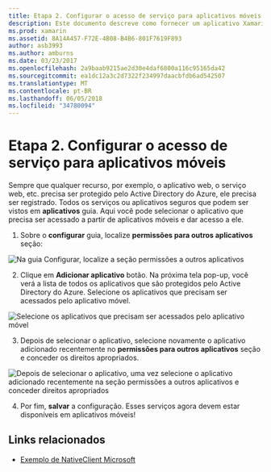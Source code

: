 ```yaml
---
title: Etapa 2. Configurar o acesso de serviço para aplicativos móveis
description: Este documento descreve como fornecer um aplicativo Xamarin com acesso a um aplicativo do Azure protegido pelo Active Directory do Azure.
ms.prod: xamarin
ms.assetid: 8A14A457-F72E-4B08-B4B6-801F7619F893
author: asb3993
ms.author: amburns
ms.date: 03/23/2017
ms.openlocfilehash: 2a9baab9215ae2d30e4daf6800a116c95165da42
ms.sourcegitcommit: ea1dc12a3c2d7322f234997daacbfdb6ad542507
ms.translationtype: MT
ms.contentlocale: pt-BR
ms.lasthandoff: 06/05/2018
ms.locfileid: "34780094"
---
```

# <a name="step-2-configure-service-access-for-mobile-application"></a>Etapa 2. Configurar o acesso de serviço para aplicativos móveis

Sempre que qualquer recurso, por exemplo, o aplicativo web, o serviço web, etc. precisa ser protegido pelo Active Directory do Azure, ele precisa ser registrado. Todos os serviços ou aplicativos seguros que podem ser vistos em **aplicativos** guia. Aqui você pode selecionar o aplicativo que precisa ser acessado a partir de aplicativos móveis e dar acesso a ele.

1. Sobre o **configurar** guia, localize **permissões para outros aplicativos** seção:

  ![](configure-images/2.1-configure.png "Na guia Configurar, localize a seção permissões a outros aplicativos")

2.  Clique em **Adicionar aplicativo** botão. Na próxima tela pop-up, você verá a lista de todos os aplicativos que são protegidos pelo Active Directory do Azure. Selecione os aplicativos que precisam ser acessados pelo aplicativo móvel.

  ![](configure-images/2.2-add-application.png "Selecione os aplicativos que precisam ser acessados pelo aplicativo móvel")

3. Depois de selecionar o aplicativo, selecione novamente o aplicativo adicionado recentemente no **permissões para outros aplicativos** seção e conceder os direitos apropriados.

  ![](configure-images/2.3-permissions.png "Depois de selecionar o aplicativo, uma vez selecione o aplicativo adicionado recentemente na seção permissões a outros aplicativos e conceder direitos apropriados")

4. Por fim, **salvar** a configuração. Esses serviços agora devem estar disponíveis em aplicativos móveis!



## <a name="related-links"></a>Links relacionados

- [Exemplo de NativeClient Microsoft](https://github.com/AzureADSamples/NativeClient-MultiTarget-DotNet)
